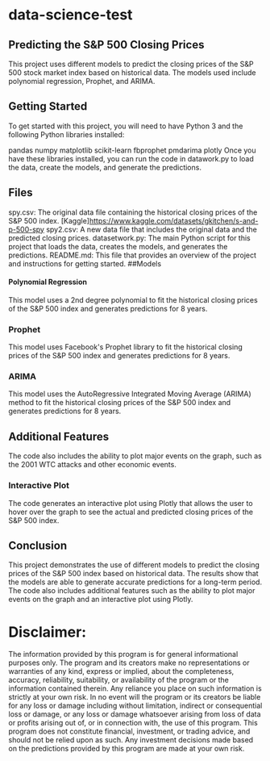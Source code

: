 # data-science-test

## Predicting the S&P 500 Closing Prices
This project uses different models to predict the closing prices of the S&P 500 stock market index based on historical data. The models used include polynomial regression, Prophet, and ARIMA.

## Getting Started
To get started with this project, you will need to have Python 3 and the following Python libraries installed:

pandas
numpy
matplotlib
scikit-learn
fbprophet
pmdarima
plotly
Once you have these libraries installed, you can run the code in datawork.py to load the data, create the models, and generate the predictions.

## Files
spy.csv: The original data file containing the historical closing prices of the S&P 500 index. [Kaggle]https://www.kaggle.com/datasets/gkitchen/s-and-p-500-spy
spy2.csv: A new data file that includes the original data and the predicted closing prices.
datasetwork.py: The main Python script for this project that loads the data, creates the models, and generates the predictions.
README.md: This file that provides an overview of the project and instructions for getting started.
##Models
#### Polynomial Regression
This model uses a 2nd degree polynomial to fit the historical closing prices of the S&P 500 index and generates predictions for 8 years.

### Prophet
This model uses Facebook's Prophet library to fit the historical closing prices of the S&P 500 index and generates predictions for 8 years.

### ARIMA
This model uses the AutoRegressive Integrated Moving Average (ARIMA) method to fit the historical closing prices of the S&P 500 index and generates predictions for 8 years.

## Additional Features
The code also includes the ability to plot major events on the graph, such as the 2001 WTC attacks and other economic events.

### Interactive Plot
The code generates an interactive plot using Plotly that allows the user to hover over the graph to see the actual and predicted closing prices of the S&P 500 index.

## Conclusion
This project demonstrates the use of different models to predict the closing prices of the S&P 500 index based on historical data. The results show that the models are able to generate accurate predictions for a long-term period. The code also includes additional features such as the ability to plot major events on the graph and an interactive plot using Plotly.

# Disclaimer:
The information provided by this program is for general informational purposes only. The program and its creators make no representations or warranties of any kind, express or implied, about the completeness, accuracy, reliability, suitability, or availability of the program or the information contained therein. Any reliance you place on such information is strictly at your own risk. In no event will the program or its creators be liable for any loss or damage including without limitation, indirect or consequential loss or damage, or any loss or damage whatsoever arising from loss of data or profits arising out of, or in connection with, the use of this program. This program does not constitute financial, investment, or trading advice, and should not be relied upon as such. Any investment decisions made based on the predictions provided by this program are made at your own risk.



